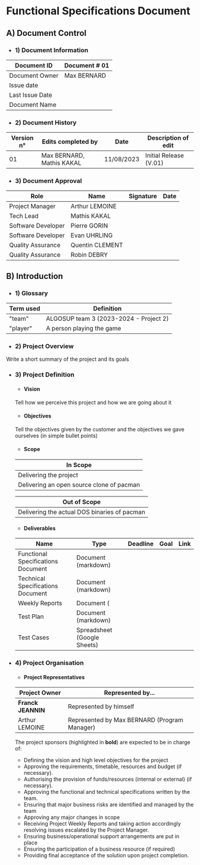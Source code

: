 # Functional Specifications Document
## A) Document Control
- ### 1) Document Information
| Document ID | Document # 01 |
|---|---|
| Document Owner | Max BERNARD |
| Issue date |  |
| Last Issue Date | |
| Document Name | |

- ### 2) Document History

| Version n° | Edits completed by | Date | Description of edit |
|---|---|---|---|
|01|Max BERNARD, Mathis KAKAL| 11/08/2023 | Initial Release (V.01) |

- ### 3) Document Approval

| Role | Name | Signature | Date |
|---|---|---|---|
| Project Manager | Arthur LEMOINE | | |
| Tech Lead | Mathis KAKAL | | |
| Software Developer | Pierre GORIN | | |
| Software Developer | Evan UHRLING | | |
| Quality Assurance | Quentin CLEMENT | | |
| Quality Assurance | Robin DEBRY | | |

## B) Introduction

- ### 1) Glossary

| Term used | Definition |
|---|---|
| "team" | ALGOSUP team 3 (2023-2024 - Project 2) |
| "player" | A person playing the game |

- ### 2) Project Overview

Write a short summary of the project and its goals

- ### 3) Project Definition

    - #### Vision

    Tell how we perceive this project and how we are going about it

    - #### Objectives

    Tell the objectives given by the customer and the objectives we gave ourselves (in simple bullet points)

    - #### Scope

    | In Scope |
    |---|
    | Delivering the project |
    | Delivering an open source clone of pacman |

    | Out of Scope |
    |---|
    | Delivering the actual DOS binaries of pacman |

    - #### Deliverables

    | Name | Type | Deadline | Goal | Link |
    |---|---|---|---|---|
    | Functional Specifications Document | Document (markdown) | | | |
    | Technical Specifications Document | Document (markdown) | | | |
    | Weekly Reports | Document ( | | | |
    | Test Plan | Document (markdown) | | | |
    | Test Cases | Spreadsheet (Google Sheets) | | | |

- ### 4) Project Organisation

    - #### Project Representatives

    |Project Owner|Represented by...|
    |---|---|
    |**Franck JEANNIN**|Represented by himself|
    |Arthur LEMOINE|Represented by Max BERNARD (Program Manager)|
    
    The project sponsors (highlighted in **bold**) are expected to be in charge of:

    - Defining the vision and high level objectives for the project
    - Approving the requirements, timetable, resources and budget (if necessary).
    - Authorising the provision of funds/resources (internal or external) (if necessary).
    - Approving the functional and technical specifications written by the team.
    - Ensuring that major business risks are identified and managed by the team
    - Approving any major changes in scope
    - Receiving Project Weekly Reports and taking action accordingly resolving issues escalated by the Project Manager.
    - Ensuring business/operational support arrangements are put in place
    - Ensuring the participation of a business resource (if required)
    - Providing final acceptance of the solution upon project completion.

